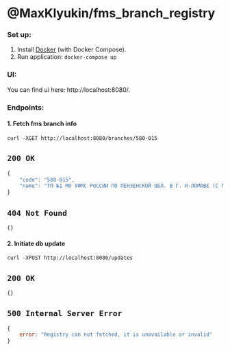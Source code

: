 # @MaxKlyukin/fms_branch_registry

### Set up:

1. Install [Docker](https://docs.docker.com/install/#supported-platforms) (with Docker Compose).
2. Run application:
    `docker-compose up`

### UI:

You can find ui here: http://localhost:8080/.

### Endpoints:

#### 1. Fetch fms branch info
`curl -XGET http://localhost:8080/branches/580-015`

`200 OK`
--------
```javascript
{
    "code": "580-015",
    "name": "ТП №1 МО УФМС РОССИИ ПО ПЕНЗЕНСКОЙ ОБЛ. В Г. Н-ЛОМОВЕ (С МЕСТОМ ДИСЛОКАЦИИ В С. ВАДИНСК)"
}
```

`404 Not Found`
---------------
```javascript
{}
```

#### 2. Initiate db update
`curl -XPOST http://localhost:8080/updates`

`200 OK`
---------------
```javascript
{}
```

`500 Internal Server Error`
---------------
```javascript
{
    error: "Registry can not fetched, it is unavailable or invalid"
}
```